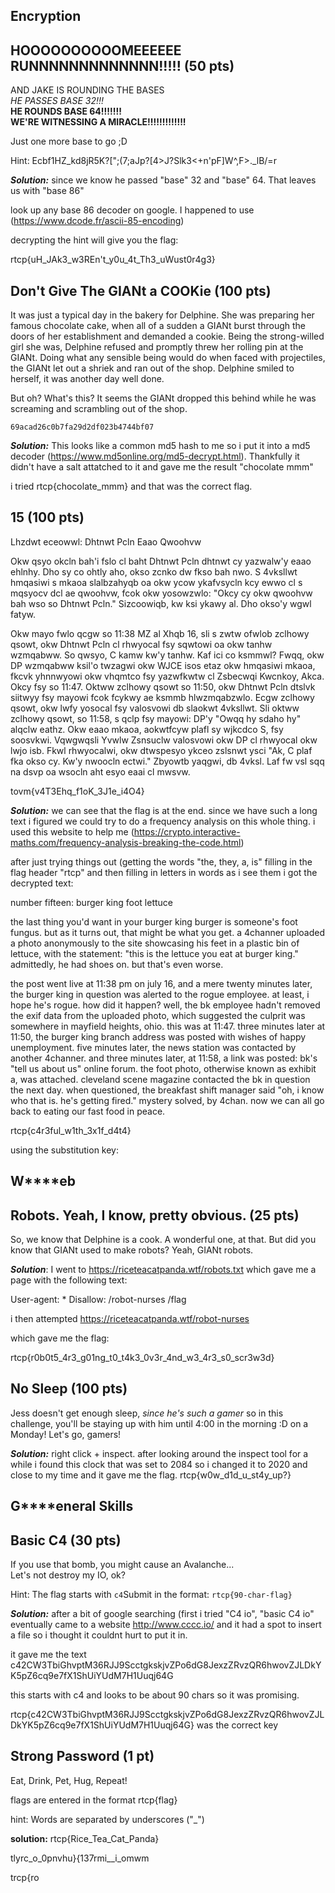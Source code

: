 
## **Encryption**

## **HOOOOOOOOOOMEEEEEE RUNNNNNNNNNNNNN!!!!!** (50 pts)

AND JAKE IS ROUNDING THE BASES  
_HE PASSES BASE 32!!!_  
**HE ROUNDS BASE 64!!!!!!!**  
**WE'RE WITNESSING A MIRACLE!!!!!!!!!!!!!**

Just one more base to go ;D

Hint: Ecbf1HZ_kd8jR5K?[";(7;aJp?[4>J?Slk3<+n'pF]W^,F>._lB/=r




_**Solution:**_ since we know he passed "base" 32 and "base" 64. That leaves us with "base 86"

look up any base 86 decoder on google. I happened to use (https://www.dcode.fr/ascii-85-encoding)

decrypting the hint will give you the flag:

rtcp{uH_JAk3_w3REn't_y0u_4t_Th3_uWust0r4g3}







## **Don't Give The GIANt a COOKie** (100 pts)

It was just a typical day in the bakery for Delphine. She was preparing her famous chocolate cake, when all of a sudden a GIANt burst through the doors of her establishment and demanded a cookie. Being the strong-willed girl she was, Delphine refused and promptly threw her rolling pin at the GIANt. Doing what any sensible being would do when faced with projectiles, the GIANt let out a shriek and ran out of the shop. Delphine smiled to herself, it was another day well done.

But oh? What's this? It seems the GIANt dropped this behind while he was screaming and scrambling out of the shop.

`69acad26c0b7fa29d2df023b4744bf07`

_**Solution:**_ This looks like a common md5 hash to me so i put it into a md5 decoder (https://www.md5online.org/md5-decrypt.html). Thankfully it didn't have a salt attatched to it and gave me the result "chocolate mmm"

i tried rtcp{chocolate_mmm}  and that was the correct flag.









##   


## **15**  (100 pts)

Lhzdwt eceowwl: Dhtnwt Pcln Eaao Qwoohvw

Okw qsyo okcln bah'i fslo cl baht Dhtnwt Pcln dhtnwt cy yazwalw'y eaao ehlnhy. Dho sy co ohtly aho, okso zcnko dw fkso bah nwo. S 4vksllwt hmqasiwi s mkaoa slalbzahyqb oa okw ycow ykafvsycln kcy ewwo cl s mqsyocv dcl ae qwoohvw, fcok okw yosowzwlo: "Okcy cy okw qwoohvw bah wso so Dhtnwt Pcln." Sizcoowiqb, kw ksi ykawy al. Dho okso'y wgwl fatyw.

Okw mayo fwlo qcgw so 11:38 MZ al Xhqb 16, sli s zwtw ofwlob zclhowy qsowt, okw Dhtnwt Pcln cl rhwyocal fsy sqwtowi oa okw tanhw wzmqabww. So qwsyo, C kamw kw'y tanhw. Kaf ici co ksmmwl? Fwqq, okw DP wzmqabww ksil'o twzagwi okw WJCE isos etaz okw hmqasiwi mkaoa, fkcvk yhnnwyowi okw vhqmtco fsy yazwfkwtw cl Zsbecwqi Kwcnkoy, Akca. Okcy fsy so 11:47. Oktww zclhowy qsowt so 11:50, okw Dhtnwt Pcln dtslvk siitwyy fsy mayowi fcok fcykwy ae ksmmb hlwzmqabzwlo. Ecgw zclhowy qsowt, okw lwfy yosocal fsy valosvowi db slaokwt 4vksllwt. Sli oktww zclhowy qsowt, so 11:58, s qclp fsy mayowi: DP'y "Owqq hy sdaho hy" alqclw eathz. Okw eaao mkaoa, aokwtfcyw plafl sy wjkcdco S, fsy soosvkwi. Vqwgwqsli Yvwlw Zsnsuclw valosvowi okw DP cl rhwyocal okw lwjo isb. Fkwl rhwyocalwi, okw dtwspesyo ykceo zslsnwt ysci "Ak, C plaf fka okso cy. Kw'y nwoocln ectwi." Zbyowtb yaqgwi, db 4vksl. Laf fw vsl sqq na dsvp oa wsocln aht esyo eaai cl mwsvw.

tovm{v4T3Ehq_f1oK_3J1e_i4O4}

_**Solution:**_ we can see that the flag is at the end. since we have such a long text i figured we could try to do a frequency analysis on this whole thing. i used this website to help me (https://crypto.interactive-maths.com/frequency-analysis-breaking-the-code.html)



after just trying things out (getting the words "the, they, a, is" filling in the flag header "rtcp" and then filling in letters in words as i see them i got the decrypted text:



number fifteen: burger king foot lettuce



the last thing you'd want in your burger king burger is someone's foot fungus. but as it turns out, that might be what you get. a 4channer uploaded a photo anonymously to the site showcasing his feet in a plastic bin of lettuce, with the statement: "this is the lettuce you eat at burger king." admittedly, he had shoes on. but that's even worse.



the post went live at 11:38 pm on july 16, and a mere twenty minutes later, the burger king in question was alerted to the rogue employee. at least, i hope he's rogue. how did it happen? well, the bk employee hadn't removed the exif data from the uploaded photo, which suggested the culprit was somewhere in mayfield heights, ohio. this was at 11:47. three minutes later at 11:50, the burger king branch address was posted with wishes of happy unemployment. five minutes later, the news station was contacted by another 4channer. and three minutes later, at 11:58, a link was posted: bk's "tell us about us" online forum. the foot photo, otherwise known as exhibit a, was attached. cleveland scene magazine contacted the bk in question the next day. when questioned, the breakfast shift manager said "oh, i know who that is. he's getting fired." mystery solved, by 4chan. now we can all go back to eating our fast food in peace.



rtcp{c4r3ful_w1th_3x1f_d4t4}



using the substitution key:





##   


## **W****eb**

## **Robots. Yeah, I know, pretty obvious.**  (25 pts)

So, we know that Delphine is a cook. A wonderful one, at that. But did you know that GIANt used to make robots? Yeah, GIANt robots.

_**Solution**_: I went to https://riceteacatpanda.wtf/robots.txt which gave me a page with the following text:

User-agent: *
Disallow:
/robot-nurses
/flag

i then attempted https://riceteacatpanda.wtf/robot-nurses

which gave me the flag:

rtcp{r0b0t5_4r3_g01ng_t0_t4k3_0v3r_4nd_w3_4r3_s0_scr3w3d}




## No Sleep (100 pts)

Jess doesn't get enough sleep, _since he's such a gamer_ so in this challenge, you'll be staying up with him until 4:00 in the morning :D on a Monday! Let's go, gamers!

_**Solution:**_ right click + inspect. after looking around the inspect tool for a while i found this clock that was set to 2084 so i changed it to 2020 and close to my time and it gave me the flag. rtcp{w0w_d1d_u_st4y_up?}

## **G****eneral Skills**

## **Basic C4** (30 pts)

If you use that bomb, you might cause an Avalanche...  
Let's not destroy my IO, ok?

Hint: The flag starts with `c4`Submit in the format: `rtcp{90-char-flag}`

_**Solution:**_ after a bit of google searching (first i tried "C4 io", "basic C4 io" eventually came to a website http://www.cccc.io/ and it had a spot to insert a file so i thought it couldnt hurt to put it in.

it gave me the text c42CW3TbiGhvptM36RJJ9ScctgkskjvZPo6dG8JexzZRvzQR6hwovZJLDkYK5pZ6cq9e7fX1ShUiYUdM7H1Uuqj64G

this starts with c4 and looks to be about 90 chars so it was promising.

rtcp{c42CW3TbiGhvptM36RJJ9ScctgkskjvZPo6dG8JexzZRvzQR6hwovZJLDkYK5pZ6cq9e7fX1ShUiYUdM7H1Uuqj64G} was the correct key

## **Strong Password**  (1 pt)

Eat, Drink, Pet, Hug, Repeat!

flags are entered in the format rtcp{flag}

hint: Words are separated by underscores ("_")



**solution:**  rtcp{Rice_Tea_Cat_Panda}



tlyrc_o_0pnvhu}{137rmi__i_omwm

trcp{ro

